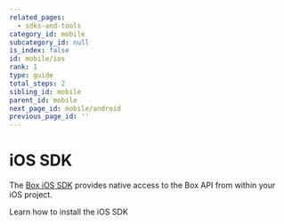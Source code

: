 ```yaml
---
related_pages:
  - sdks-and-tools
category_id: mobile
subcategory_id: null
is_index: false
id: mobile/ios
rank: 1
type: guide
total_steps: 2
sibling_id: mobile
parent_id: mobile
next_page_id: mobile/android
previous_page_id: ''
---
```


# iOS SDK

The [Box iOS SDK][ios-sdk] provides native access to the Box API from
within your iOS project.

<CTA to='g://mobile/ios-quick-start'>Learn how to install the iOS SDK

</CTA>

[ios-sdk]: https://github.com/box/box-ios-sdk
